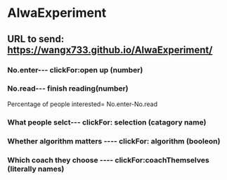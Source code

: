 # AlwaExperiment

## URL to send: https://wangx733.github.io/AlwaExperiment/

### No.enter--- clickFor:open up (number)
### No.read--- finish reading(number)
Percentage of people interested= No.enter-No.read

### What people selct--- clickFor: selection (catagory name)

### Whether algorithm matters ---- clickFor: algorithm (booleon)
### Which coach they choose ---- clickFor:coachThemselves  (literally names)



